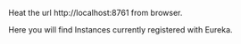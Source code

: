 Heat the url http://localhost:8761 from browser.

Here you will find Instances currently registered with Eureka.
